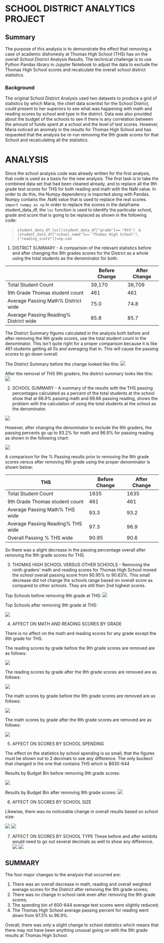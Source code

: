 # SCHOOL DISTRICT ANALYTICS PROJECT
## Summary
The purpose of this analysis is to demonstrate the effect that removing a case of academic dishonesty at Thomas High School (THS) has on the overall School District Analysis Results. The technical challenge is to use Python Pandas library in Jupyter Notebook to adjust the data to exclude the Thomas High School scores and recalculate the overall school district statistics.    
### Background
The original School District Analysis used two datasets to produce a grid of statistics by which Maria, the chief data scientist for the School District, could present to her superiors to see what was happening with math and reading scores by school and type in the district.  Data was also provided about the budget of the schools to see if there is any correlation between the amount of funds spent at a school and the level of test scores.  However, Maria noticed an anomaly in the results for Thomas High School and has requested that the analysis be re-run removing the 9th grade scores for that School and recalculating all the statistics.
# ANALYSIS
Since the school analysis code was already written for the first analysis, that code is used as a basis for the new analysis.  The first task is to take the combined data set that had been cleaned already, and to replace all the 9th grade test scores for THS for both reading and math with the NaN value.  In order to do this, the Numpy dependency is imported along with Pandas.  Numpy contains the .NaN value that is used to replace the real scores. 
  ```import numpy as np```
In order to replace the scores in the dataframe student_data_df, the ```loc``` function is used to identify the particular school, grade and score that is going to be replaced as shown in the following code:  

>```student_data_df.loc[(student_data_df["grade"]== "9th") ```
```& (student_data_df["school_name"]== "Thomas High School"),["reading_score"]]=np.nan```
  
1.  DISTRICT SUMMARY - A comparison of the relevant statistics before and after changing the 9th grades scores for the District as a whole using the total students as the denominator for both:  
  
||Before Change | After Change|
|----------|---------------|---------------|
| Total Student Count | 39,170 | 38,709 |
| 9th Grade Thomas student count| 461| 461|
| Average Passing Math% District wide | 75.0 | 74.8|
| Average Passing Reading% District wide | 85.8 | 85.7|
  
The District Summary figures calculated in the analysis both before and after removing the 9th grade scores, use the total student count in the denominator.  This isn't quite right for a proper comparison because it is like 461 students getting all 0s and averaging that in.  This will cause the passing scores to go down overall.  

The District Summary before the change looked like this:
![](https://github.com/AswithaB/School_District_Analysis/blob/main/Resources/Dist_Sum_before.PNG)
  
After the removal of THS 9th graders, the district summary looks like this:
![](https://github.com/AswithaB/School_District_Analysis/blob/main/Resources/Dist_Sum_after.PNG)
 


2.  SCHOOL SUMMARY - A summary of the results with the THS passing percentages calculated as a percent of the total students at the school show that at 66.9% passing math and 69.66 passing reading, shows the problem with the calculation of using the total students at the school as the denominator.

![](https://github.com/AswithaB/School_District_Analysis/blob/main/Resources/Summary_by_school_before.PNG)
  
However, after changing the denominator to exclude the 9th graders, the passing percents go up to 93.2% for math and 96.9% for passing reading as shown in the following chart:

![](https://github.com/AswithaB/School_District_Analysis/blob/master/Resources/Summary_by_school-after.PNG)

A comparison for the % Passing results prior to removing the 9th grade scores versus after removing 9th grade using the proper denominator is shown below:
  

|THS|Before Change | After Change|
|----------|---------------|---------------|
| Total Student Count | 1635 | 1635 |
| 9th Grade Thomas student count| 461| 461|
| Average Passing Math% THS wide | 93.3 | 93.2|
| Average Passing Reading% THS wide | 97.3 | 96.9|
| Overall Passing % THS wide |90.95 | 90.6|
  
So there was a slight decrease in the passing percentage overall after removing the 9th grade scores for THS.

  

3.  THOMAS HIGH SCHOOL VERSUS OTHER SCHOOLS - Removing the ninth graders' math and reading scores for Thomas High School moved the school overall passing score from 90.95% to  90.63%.  This small decrease did not change the schools range based on overall score as compared to other schools.  They are still then 2nd highest scores. 

Top Schools before removing 9th grade at THS:
![](https://github.com/AswithaB/School_District_Analysis/blob/master/Resources/top%20schools%20before.PNG)
  
Top Schools after removing 9th grade at THS:

![](https://github.com/AswithaB/School_District_Analysis/blob/master/Resources/Rank%20by%20school.PNG)

4. AFFECT ON MATH AND READING SCORES BY GRADE

There is no affect on the math and reading scores for any grade except the 9th grade for THS.  

The reading scores by grade before the 9th grade scores are removed are as follows:
  
![](https://github.com/AswithaB/School_District_Analysis/blob/master/Resources/before%20reading.PNG)

The reading scores by grade after the 9th grade scores are removed are as follows:
  
![](https://github.com/AswithaB/School_District_Analysis/blob/master/Resources/after%20reading.PNG)

The math scores by grade before the 9th grade scores are removed are as follows:

![](https://github.com/AswithaB/School_District_Analysis/blob/master/Resources/before%20math.PNG)

The math scores by grade after the 9th grade scores are removed are as follows:

![](https://github.com/AswithaB/School_District_Analysis/blob/master/Resources/after%20reading.PNG)

5. AFFECT ON SCORES BY SCHOOL SPENDING

The effect on the statistics by school spending is so small, that the figures must be shown out to 2 decimals to see any difference.  The only buckect that changed is the one that contains THS which is $630-644

Results by Budget Bin before removing 9th grade scores:

![](https://github.com/AswithaB/School_District_Analysis/blob/master/Resources/bofre%20spending.PNG)

Results by Budget Bin after removing 9th grade scores:
![](https://github.com/AswithaB/School_District_Analysis/blob/master/Resources/after%20budget.PNG)


6. AFFECT ON SCORES BY SCHOOL SIZE

Likewise, there was no noticeable change in overall results based on school size:

![](https://github.com/AswithaB/School_District_Analysis/blob/master/Resources/before%20size.PNG)
![]( https://github.com/AswithaB/School_District_Analysis/blob/master/Resources/after%20size.PNG)
  
7. AFFECT ON SCORES BY SCHOOL TYPE
These before and after exhibits would need to go out several decimals as well to show any difference.  
![](https://github.com/AswithaB/School_District_Analysis/blob/master/Resources/before%20by%20district.PNG) 
![](https://github.com/AswithaB/School_District_Analysis/blob/master/Resources/after%20type.PNG) 

## SUMMARY

The four major changes to the analysis that occurred are:

1.  There was an overall decrease in math, reading and overall weighted average scores for the District after removing the 9th grade scores;
2.  There was no change in school rank even after removing the 9th grade scores;
3.  The spending bin of 600-644 average test scores were slightly reduced;
4.  The Thomas High School average passing percent for reading went down from 97.3% to 96.9%.

Overall, there was only a slight change to school statistics which means that there may not have been anything unusual going on with the 9th grade results at Thomas High School.  
